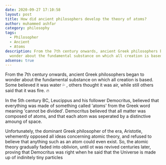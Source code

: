 ```yaml
---
date: 2020-09-27 17:10:58
layout: post
title: How did ancient philosophers develop the theory of atoms?
author: muhammed ashfar
category: philosophy
tags:
  - Philosopher
  - Ancient
  - Atoms
description: From the 7th century onwards, ancient Greek philosophers began to
  wonder about the fundamental substance on which all creation is based.
adsense: true
---
```

From the 7th century onwards, ancient Greek philosophers began to wonder about the fundamental substance on which all creation is based. Some believed it was water 💦 , others thought it was air, while still others said that it was fire. 🔥

In the 5th century BC, Leucippus and his follower Democritus, believed that everything was made of something called 'atoms' from the Greek word meaning 'cannot be divided'. Democritus believed that all matter was composed of atoms, and that each atom was seperated by a distinctive amoung of space.

Unfortunately, the dominant Greek philosopher of the era, Aristotle, vehemently opposed all ideas concerning atomic theory, and refused to believe that anything such as an atom could even exist. So, the atomic theory gradually faded into oblivion, until ot was revived centuries later, proving that Democritus was right when he said that the Universe is made up of indinitely tiny particles